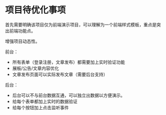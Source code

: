 # 项目待优化事项

首先需要明确该项目仅为前端演示项目，可以理解为一个前端样式模板，重点是突出前端功能点。

增强项目动态性。

前台：

- 所有表单（登录注册，文章发布）都需要加上实时验证功能
- 展板/公告/文章内容优化
- 文章发布页面可以实际发布文章（需要后台支持）

后台：

- 后台可以不与前台数据互通，可以独立出数据以方便演示。
- 给每个表单都加上实时的数据验证
- 给每个按钮加上点击监听事件
